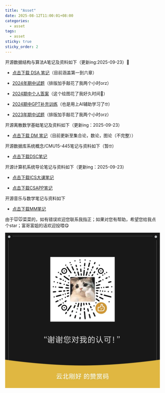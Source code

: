 ```yaml
---
title: "Asset"
date: 2025-08-12T11:00:01+08:00
categories: 
  - asset
tags:
  - asset
sticky: true
sticky_order: 2
---
```


开源数据结构与算法A笔记及资料如下（更新ing:2025-09-23）🥰

- [点击下载 DSA 笔记](/_pdfs/SSAnote.pdf)（目前涵盖第一到六章）

- [2024年期中试题](/_pdfs/SSA-midterm-examination.pdf)（排版加手敲花了我两个小时orz）

- [2024期中个人答案](/_pdfs/2024-DSA-期中-个人解答.pdf)（这个绘图花了我好久时间🥲）

- [2024期中GPT补充训练](/_pdfs/2024DSA期中-GPT针对性训练.pdf)（也是用上AI辅助学习了🤓）

- [2023年期中试题](/_pdfs/DSA-23期中试题.pdf)（排版加手敲花了我两个小时orz）


开源离散数学基础笔记及资料如下（更新ing：2025-09-23）

- [点击下载 DM 笔记](/_pdfs/DMnote.pdf)（目前更新至集合论，数论，图论（不完整））


开源数据库系统概念/CMU15-445笔记与资料如下（暂🤓）

- [点击下载DSC笔记](/_pdfs/DSC.pdf)



开源计算机系统导论笔记与资料如下（更新ing：2025-09-23）

- [点击下载ICS大课笔记](/_pdfs/ICS.pdf)

- [点击下载CSAPP笔记](/_pdfs/CSAPPnote.pdf)


开源音乐与数学笔记与资料如下

- [点击下载MM笔记](/_pdfs/音数.pdf)

由于🐭🐭菜菜的，如有错误欢迎您联系我指正；如果对您有帮助，希望您给我点个star；富哥富姐的话欢迎投喂😋

![](/assets/images/赞赏码.jpg)



